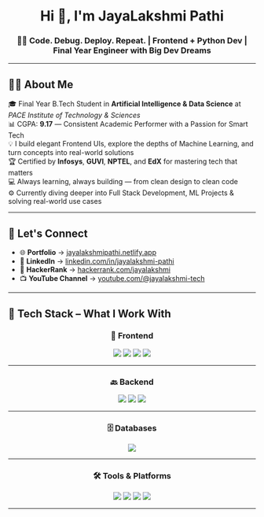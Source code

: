 <h1 align="center">Hi 👋, I'm JayaLakshmi Pathi</h1>
<h3 align="center">👨‍💻 Code. Debug. Deploy. Repeat. | Frontend + Python Dev | Final Year Engineer with Big Dev Dreams</h3>


---

## 👩‍💻 About Me

🎓 Final Year B.Tech Student in **Artificial Intelligence & Data Science** at *PACE Institute of Technology & Sciences*  
📊 CGPA: **9.17** — Consistent Academic Performer with a Passion for Smart Tech  
💡 I build elegant Frontend UIs, explore the depths of Machine Learning, and turn concepts into real-world solutions  
🏆 Certified by **Infosys**, **GUVI**, **NPTEL**, and **EdX** for mastering tech that matters  
💻 Always learning, always building — from clean design to clean code  
⚙️ Currently diving deeper into Full Stack Development, ML Projects & solving real-world use cases  


---

## 🔗 Let's Connect

- 🌐 **Portfolio** → [jayalakshmipathi.netlify.app](https://22kq1a5424.github.io/Personal-Portfolio/)
- 💼 **LinkedIn** → [linkedin.com/in/jayalakshmi-pathi](https://www.linkedin.com/in/jayalakshmi-pathi-317005301/)
- 🎯 **HackerRank** → [hackerrank.com/jayalakshmi](https://www.hackerrank.com/profile/jayalakshmipath1)
- 📺 **YouTube Channel** → [youtube.com/@jayalakshmi-tech](https://www.youtube.com/@JayalakshmiPathi)

---

## 🚀 Tech Stack – What I Work With

<div align="center">

### 🎨 Frontend

<img src="https://img.shields.io/badge/HTML5-FE4900?style=for-the-badge&logo=html5&logoColor=white" />
<img src="https://img.shields.io/badge/CSS3-0066FF?style=for-the-badge&logo=css3&logoColor=white" />
<img src="https://img.shields.io/badge/JavaScript-FFD500?style=for-the-badge&logo=javascript&logoColor=black" />
<img src="https://img.shields.io/badge/React-00CFFD?style=for-the-badge&logo=react&logoColor=white" />

---

### 🔙 Backend

<img src="https://img.shields.io/badge/Java-ff6c00?style=for-the-badge&logo=openjdk&logoColor=white" />
<img src="https://img.shields.io/badge/Spring_Boot-28a745?style=for-the-badge&logo=spring-boot&logoColor=white" />
<img src="https://img.shields.io/badge/Python-4584b6?style=for-the-badge&logo=python&logoColor=yellow" />

---

### 🗄️ Databases

<img src="https://img.shields.io/badge/MySQL-00758F?style=for-the-badge&logo=mysql&logoColor=white" />

---

### 🛠️ Tools & Platforms

<img src="https://img.shields.io/badge/Git-F05032?style=for-the-badge&logo=git&logoColor=white" />
<img src="https://img.shields.io/badge/GitHub-1f2328?style=for-the-badge&logo=github&logoColor=white" />
<img src="https://img.shields.io/badge/VS_Code-007ACC?style=for-the-badge&logo=visual-studio-code&logoColor=white" />
<img src="https://img.shields.io/badge/Figma-F24E1E?style=for-the-badge&logo=figma&logoColor=white" />

</div>

---
